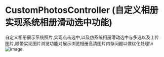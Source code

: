 # CustomPhotosController (自定义相册实现系统相册滑动选中功能)
自定义相册展示系统照片,实现点击选中,以及仿系统相册滑动选中与多选以及上传图片,顺带实现图片浏览功能对展示浏览相册高清图片内存问题以做优化处理\n
![image](https://github.com/l19901001/CustomPhotosController/blob/master/images/demoCustomPhotos.gif)
